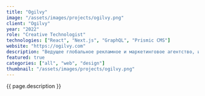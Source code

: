 ```yaml
---
title: "Ogilvy"
image: "/assets/images/projects/ogilvy.png"
client: "Ogilvy"
year: "2022"
role: "Creative Technologist"
technologies: ["React", "Next.js", "GraphQL", "Prismic CMS"]
website: "https://ogilvy.com"
description: "Ведущее глобальное рекламное и маркетинговое агентство, использующее технологии для создания эффективных цифровых кампаний."
featured: true
categories: ["all", "web", "design"]
thumbnail: "/assets/images/projects/ogilvy.png"
---
```


{{ page.description }} 